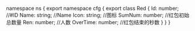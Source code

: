 namespace ns {
	export namespace cfg {
		export class Red {
			Id: number;		//#ID
			Name: string;		//Name
			Icon: string;		//图标
			SumNum: number;		//红包初始总数量
			Ren: number;		//人数
			OverTime: number;		//红包结束的秒数
		}
	}
}